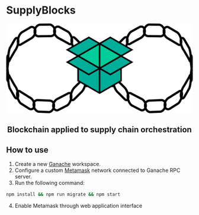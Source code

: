 # SupplyBlocks

<div style="text-align:center"><img src="src/assets/Logo.png"/><h2>Blockchain applied to supply chain orchestration</h2></div>

## How to use

1. Create a new [Ganache](https://www.trufflesuite.com/ganache) workspace.
2. Configure a custom [Metamask](https://metamask.io/) network connected to Ganache RPC server.
3. Run the following command:

```bash
npm install && npm run migrate && npm start
```

4. Enable Metamask through web application interface
